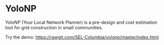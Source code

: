 # YoloNP

YoloNP (Your Local Network Planner) is a pre-design and cost estimation tool for grid construction in small communities.

Try the demo:
https://rawgit.com/SEL-Columbia/yolonp/master/index.html

